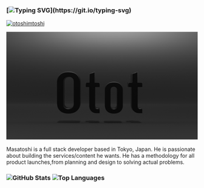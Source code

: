 ### [![Typing SVG](https://readme-typing-svg.demolab.com?font=Fira+Code&pause=1000&color=0B151B&repeat=false&random=false&width=435&lines=%F0%9F%91%8B+Hi!+I'm+Masatoshi.)](https://git.io/typing-svg)

<p align="left">
  <a href="https://github.com/otoshimtoshi/otoshimtoshi/">
    <img src="https://komarev.com/ghpvc/?username=otoshimtoshi" alt="otoshimtoshi" />
  </a>
</p>
<img src="https://raw.githubusercontent.com/otoshimtoshi/otoshimtoshi/master/images/banner.png" alt="Banner image for Otot.dev">

Masatoshi is a full stack developer based in Tokyo, Japan. He is passionate about building the services/content he wants. He has a methodology for all product launches,from planning and design to solving actual problems.


<h3 align="left">
  <img alt="GitHub Stats" height="200px" src="https://github-readme-stats.vercel.app/api?username=otoshimtoshi&count_private=true&show_icons=true&theme=react" />
  <img alt="Top Languages" height="200px" src="https://github-readme-stats.vercel.app/api/top-langs/?username=otoshimtoshi&layout=compact&count_private=true&show_icons=true&theme=react" />
</h3>

